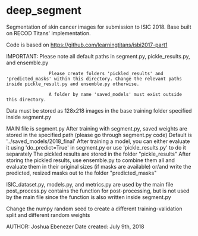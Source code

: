 # deep_segment
Segmentation of skin cancer images for submission to ISIC 2018. Base built on RECOD Titans' implementation.

Code is based on https://github.com/learningtitans/isbi2017-part1

IMPORTANT: Please note all default paths in segment.py, pickle_results.py, and ensemble.py

					Please create folders 'pickled_results' and 'predicted_masks' within this directory. Change the relevant paths inside pickle_result.py and ensemble.py otherwise.

					A folder by name 'saved_models' must exist outside this directory.

Data must be stored as 128x218 images in the base training folder specified inside segment.py

MAIN file is segment.py
After training with segment.py, saved weights are stored in the specified path (please go through segment.py code) Default is '../saved_models/2018_final'
After training a model, you can either evaluate it using 'do_predict=True' in segment.py or use 'pickle_results.py' to do it separately
The pickled results are stored in the folder "pickle_results"
After storing the pickled results, use ensemble.py to combine them all and evaluate them in their original sizes (if masks are available) or/and write the predicted, resized masks out to the folder "predicted_masks"

ISIC_dataset.py, models.py, and metrics.py are used by the main file
post_process.py contains the function for post-processing, but is not used by the main file since the function is also written inside segment.py

Change the numpy random seed to create a different training-validation split and different random weights

AUTHOR: Joshua Ebenezer
Date created: July 9th, 2018
